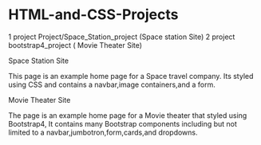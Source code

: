 # HTML-and-CSS-Projects
1 project Project/Space_Station_project (Space station Site)
2 project bootstrap4_project ( Movie Theater Site)

Space Station Site

This page is an example home page for a Space travel company. Its styled using CSS and contains a navbar,image containers,and a form.

Movie Theater Site

The page is an example home page for a Movie theater that styled using Bootstrap4, It contains many Bootstrap components including but not limited to a 
navbar,jumbotron,form,cards,and dropdowns.
